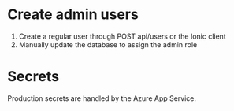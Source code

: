 # Create admin users
1. Create a regular user through POST api/users or the Ionic client
2. Manually update the database to assign the admin role

# Secrets
Production secrets are handled by the Azure App Service.